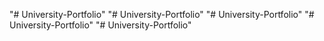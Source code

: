 "# University-Portfolio" 
"# University-Portfolio" 
"# University-Portfolio" 
"# University-Portfolio" 
"# University-Portfolio" 
